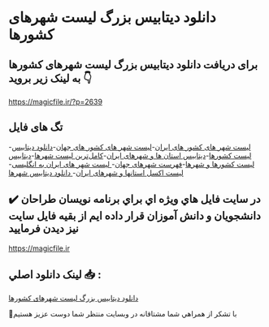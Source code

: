 # دانلود دیتابیس بزرگ لیست شهرهای کشورها

## برای دریافت دانلود دیتابیس بزرگ لیست شهرهای کشورها به لینک زیر بروید 👇

https://magicfile.ir/?p=2639

## تگ های فایل

-[لیست شهر های کشور های ایران](https://magicfile.ir/product/%d8%af%db%8c%d8%aa%d8%a7%d8%a8%db%8c%d8%b3-%d8%a8%d8%b2%d8%b1%da%af-%d9%84%db%8c%d8%b3%d8%aa-%d8%b4%d9%87%d8%b1%d9%87%d8%a7%db%8c-%da%a9%d8%b4%d9%88%d8%b1%d9%87%d8%a7/)-[لیست شهر های کشور های جهان](https://magicfile.ir/product/%d8%af%db%8c%d8%aa%d8%a7%d8%a8%db%8c%d8%b3-%d8%a8%d8%b2%d8%b1%da%af-%d9%84%db%8c%d8%b3%d8%aa-%d8%b4%d9%87%d8%b1%d9%87%d8%a7%db%8c-%da%a9%d8%b4%d9%88%d8%b1%d9%87%d8%a7/)-[دانلود دیتابیس لیست کشورها](https://magicfile.ir/product/%d8%af%db%8c%d8%aa%d8%a7%d8%a8%db%8c%d8%b3-%d8%a8%d8%b2%d8%b1%da%af-%d9%84%db%8c%d8%b3%d8%aa-%d8%b4%d9%87%d8%b1%d9%87%d8%a7%db%8c-%da%a9%d8%b4%d9%88%d8%b1%d9%87%d8%a7/)-[دیتابیس استان ها و شهرهای ایران](https://magicfile.ir/product/%d8%af%db%8c%d8%aa%d8%a7%d8%a8%db%8c%d8%b3-%d8%a8%d8%b2%d8%b1%da%af-%d9%84%db%8c%d8%b3%d8%aa-%d8%b4%d9%87%d8%b1%d9%87%d8%a7%db%8c-%da%a9%d8%b4%d9%88%d8%b1%d9%87%d8%a7/)-[کامل‌ترین لیست شهرها](https://magicfile.ir/product/%d8%af%db%8c%d8%aa%d8%a7%d8%a8%db%8c%d8%b3-%d8%a8%d8%b2%d8%b1%da%af-%d9%84%db%8c%d8%b3%d8%aa-%d8%b4%d9%87%d8%b1%d9%87%d8%a7%db%8c-%da%a9%d8%b4%d9%88%d8%b1%d9%87%d8%a7/)-[دیتابیس لیست کشورها و شهرها](https://magicfile.ir/product/%d8%af%db%8c%d8%aa%d8%a7%d8%a8%db%8c%d8%b3-%d8%a8%d8%b2%d8%b1%da%af-%d9%84%db%8c%d8%b3%d8%aa-%d8%b4%d9%87%d8%b1%d9%87%d8%a7%db%8c-%da%a9%d8%b4%d9%88%d8%b1%d9%87%d8%a7/)-[فهرست شهرهای جهان](https://magicfile.ir/product/%d8%af%db%8c%d8%aa%d8%a7%d8%a8%db%8c%d8%b3-%d8%a8%d8%b2%d8%b1%da%af-%d9%84%db%8c%d8%b3%d8%aa-%d8%b4%d9%87%d8%b1%d9%87%d8%a7%db%8c-%da%a9%d8%b4%d9%88%d8%b1%d9%87%d8%a7/)-[ لیست شهر های ایران به انگلیسی](https://magicfile.ir/product/%d8%af%db%8c%d8%aa%d8%a7%d8%a8%db%8c%d8%b3-%d8%a8%d8%b2%d8%b1%da%af-%d9%84%db%8c%d8%b3%d8%aa-%d8%b4%d9%87%d8%b1%d9%87%d8%a7%db%8c-%da%a9%d8%b4%d9%88%d8%b1%d9%87%d8%a7/)-[ لیست اکسل استانها و شهرهای ایران](https://magicfile.ir/product/%d8%af%db%8c%d8%aa%d8%a7%d8%a8%db%8c%d8%b3-%d8%a8%d8%b2%d8%b1%da%af-%d9%84%db%8c%d8%b3%d8%aa-%d8%b4%d9%87%d8%b1%d9%87%d8%a7%db%8c-%da%a9%d8%b4%d9%88%d8%b1%d9%87%d8%a7/)-[ دانلود دیتابیس شهرها](https://magicfile.ir/product/%d8%af%db%8c%d8%aa%d8%a7%d8%a8%db%8c%d8%b3-%d8%a8%d8%b2%d8%b1%da%af-%d9%84%db%8c%d8%b3%d8%aa-%d8%b4%d9%87%d8%b1%d9%87%d8%a7%db%8c-%da%a9%d8%b4%d9%88%d8%b1%d9%87%d8%a7/)

## ✔️ در سايت فايل هاي ويژه اي براي برنامه نويسان طراحان دانشجويان و دانش آموزان قرار داده ايم از بقيه فايل سايت نيز ديدن فرماييد

https://magicfile.ir


## لينک دانلود اصلي 📥 :

[دانلود دیتابیس بزرگ لیست شهرهای کشورها](https://magicfile.ir/product/%d8%af%db%8c%d8%aa%d8%a7%d8%a8%db%8c%d8%b3-%d8%a8%d8%b2%d8%b1%da%af-%d9%84%db%8c%d8%b3%d8%aa-%d8%b4%d9%87%d8%b1%d9%87%d8%a7%db%8c-%da%a9%d8%b4%d9%88%d8%b1%d9%87%d8%a7/) 


🙏با تشکر از همراهي شما مشتاقانه در وبسایت منتظر شما دوست عزیز هستیم

